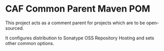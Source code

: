 # CAF Common Parent Maven POM

This project acts as a comment parent for projects which are to be open-sourced.

It configures distribution to Sonatype OSS Repository Hosting and sets other common options.
